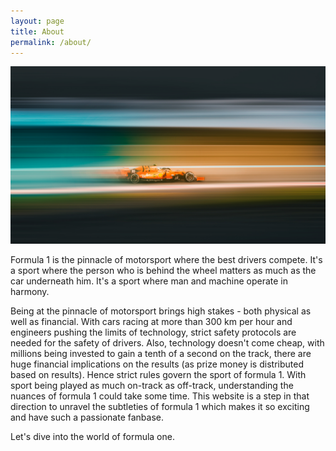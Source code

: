 ```yaml
---
layout: page
title: About
permalink: /about/
---
```


![](/assets/uploads/abed-ismail-pbumdq3q_c8-unsplash.jpg)

Formula 1 is the pinnacle of motorsport where the best drivers compete. It's a sport where the person who is behind the wheel matters as much as the car underneath him. It's a sport where man and machine operate in harmony. 

Being at the pinnacle of motorsport brings high stakes - both physical as well as financial. With cars racing at more than 300 km per hour and engineers pushing the limits of technology, strict safety protocols are needed for the safety of drivers. Also, technology doesn't come cheap, with millions being invested to gain a tenth of a second on the track, there are huge financial implications on the results (as prize money is distributed based on results). Hence strict rules govern the sport of formula 1. With sport being played as much on-track as off-track, understanding the nuances of formula 1 could take some time. This website is a step in that direction to unravel the subtleties of formula 1 which makes it so exciting and have such a passionate fanbase.

Let's dive into the world of formula one.